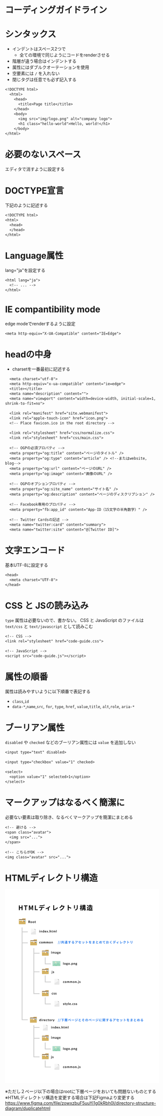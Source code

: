# コーディングガイドライン
# シンタックス
- インデントはスペース2つで
    - 全ての環境で同じようにコードをrenderさせる
- 階層が違う場合はインデントする
- 属性にはダブルクオーテーションを使用
- 空要素には `/` を入れない
- 閉じタグは任意でも必ず記入する

```
<!DOCTYPE html>
  <html>
    <head>
      <title>Page title</title>
    </head>
    <body>
      <img src="img/logo.png" alt="company logo">
      <h1 class="hello-world">Hello, world!</h1>
    </body>
</html>
```

# 必要のないスペース
エディタで消すように設定する

# DOCTYPE宣言
下記のように記述する
```
<!DOCTYPE html>
<html>
  <head>
  </head>
</html>
```

# Language属性
lang="ja"を設定する
```
<html lang="ja">
  <!-- ... -->
</html>
```
# IE compantibility mode
edge modeでrenderするように設定
```
<meta http-equiv="X-UA-Compatible" content="IE=Edge">
```

# headの中身

- charsetを一番最初に記述する

```
  <meta charset="utf-8">
  <meta http-equiv="x-ua-compatible" content="ie=edge">
  <title></title>
  <meta name="description" content="">
  <meta name="viewport" content="width=device-width, initial-scale=1, shrink-to-fit=no">

  <link rel="manifest" href="site.webmanifest">
  <link rel="apple-touch-icon" href="icon.png">
  <!-- Place favicon.ico in the root directory -->

  <link rel="stylesheet" href="css/normalize.css">
  <link rel="stylesheet" href="css/main.css">

  <!-- OGPの必須プロパティ -->
  <meta property="og:title" content="ページのタイトル" />
  <meta property="og:type" content="article" /> <!--またはwebsite, blog-->
  <meta property="og:url" content="ページのURL" />
  <meta property="og:image" content="画像のURL" />

  <!-- OGPのオプションプロパティ -->
  <meta property="og:site_name" content="サイト名" />
  <meta property="og:description" content="ページのディスクリプション" />

  <!-- Facebook専用のプロパティ -->
  <meta property="fb:app_id" content="App-ID（15文字の半角数字）" />

  <!-- Twitter Cardsの記述 -->
  <meta name="twitter:card" content="summary">
  <meta name="twitter:site" content="@[Twitter ID]">
```


# 文字エンコード
基本UTF-8に設定する
```
<head>
  <meta charset="UTF-8">
</head>
```

# CSS と JSの読み込み
`type` 属性は必要ないので、書かない。
CSS と JavaScript のファイルは `text/css` と `text/javascript` として読みこむ
```
<!-- CSS -->
<link rel="stylesheet" href="code-guide.css">

<!-- JavaScript -->
<script src="code-guide.js"></script>
```

# 属性の順番
属性は読みやすいように以下順番で表記する

<ul>
  <li><code>class</code>,<code>id</code></li>
  <li><code>data-*</code>,<code>name</code>,<code>src</code>, <code>for</code>, <code>type</code>, <code>href</code>, <code>value</code>,<code>title</code>, <code>alt</code>,<code>role</code>, <code>aria-*</code></li>
</ul>


# ブーリアン属性
`disabled` や `checked` などのブーリアン属性には `value` を追加しない
```
<input type="text" disabled>

<input type="checkbox" value="1" checked>

<select>
  <option value="1" selected>1</option>
</select>
```

# マークアップはなるべく簡潔に
必要ない要素は取り除き、なるべくマークアップを簡潔にまとめる
```
<!-- 避ける -->
<span class="avatar">
  <img src="...">
</span>

<!-- こちらがOK -->
<img class="avatar" src="...">
```

# HTMLディレクトリ構造

![directory](../assets/html.png)

※ただし２ページ以下の場合はrootに下層ページをおいても問題ないものとする
※HTMLディレクトリ構造を変更する場合は下記Figmaより変更する
https://www.figma.com/file/zowxzbuF5uuYi1g0kRbh0l/directory-structure-diagram/duplicatehtml
